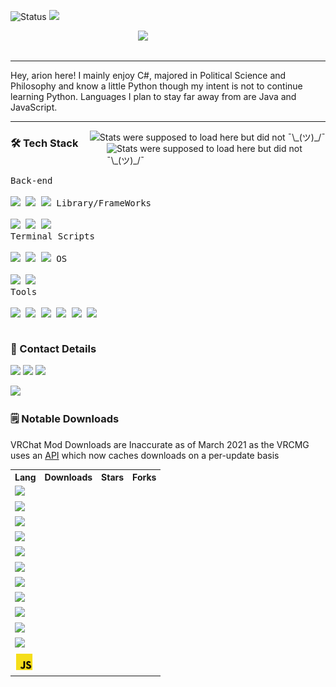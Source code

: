 ![Status](https://img.shields.io/badge/Status-Yes!-blue?style=for-the-badge)
<a href="https://github.com/JustArion/">
	<img src="https://komarev.com/ghpvc/?username=JustArion&style=for-the-badge">
</a>

<img align="right" width="300" src="https://cdn.discordapp.com/attachments/857319153031315456/945032662987472906/bg_2.png">
<br><br>

<hr>
Hey, arion here! I mainly enjoy C#, majored in Political Science and Philosophy and know a little Python though my intent is not to continue learning Python. Languages I plan to stay far away from are Java and JavaScript.
<hr>

<p>
	<a href="https://youtu.be/K7XHy8nppf4">
		<img align="right" src="https://github-readme-stats.vercel.app/api/top-langs?username=JustArion&show_icons=true&include_all_commits=true&show_icons=true&title_color=fff&icon_color=303030&text_color=fff&bg_color=303030&hide_border=false" alt="Stats were supposed to load here but did not ¯\_(ツ)_/¯" />
	  <img align="right" width="350" src="https://github-readme-stats.vercel.app/api?username=JustArion&show_icons=true&include_all_commits=true&show_icons=true&title_color=fff&icon_color=303030&text_color=fff&bg_color=303030&hide_border=false" alt="Stats were supposed to load here but did not ¯\_(ツ)_/¯" />
	</a>
</p>
	
<h3>🛠 Tech Stack</h3>
<p style="display: inline-block;" align="left">
  <kbd>
    <kbd>Back-end</kbd>
    <br>
    <br>
	<a href="https://en.wikipedia.org/wiki/C_Sharp_(programming_language)"><img height="30px" src="https://cdn.jsdelivr.net/gh/devicons/devicon/icons/csharp/csharp-plain.svg" /></a>
	<a href="https://en.wikipedia.org/wiki/Go_(programming_language)"><img height="30px" src="https://cdn.jsdelivr.net/gh/devicons/devicon/icons/go/go-original-wordmark.svg" /></a>
	<a href="https://en.wikipedia.org/wiki/Python_(programming_language)"><img height="30px" src="https://cdn.jsdelivr.net/gh/devicons/devicon/icons/python/python-original.svg" /></a>
  </kbd>
  <kbd>
    <kbd>Library/FrameWorks</kbd>
    <br>
    <br>
	<a href="https://www.nuget.org/"><img height="30px" src="https://upload.wikimedia.org/wikipedia/commons/thumb/2/25/NuGet_project_logo.svg/64px-NuGet_project_logo.svg.png" /></a>
	<a href="https://www.tutorialsteacher.com/core/dotnet-core"><img height="30px" src="https://cdn.discordapp.com/attachments/857319153031315456/945022087196725298/dotnet-logo.png" /></a>
	<a href="https://en.wikipedia.org/wiki/.NET_Framework"><img height="30px" src="https://logos-world.net/wp-content/uploads/2022/01/NET-Framework-Symbol.png" /></a>
  </kbd>
  <br>
  <kbd>
    <kbd>Terminal Scripts</kbd>
    <br>
    <br>
	<a href="https://en.wikipedia.org/wiki/Python_(programming_language)"><img height="30px" src="https://cdn.jsdelivr.net/gh/devicons/devicon/icons/python/python-original.svg" /></a>
	<a href="https://en.wikipedia.org/wiki/Bash_(Unix_shell)"><img height="30px" src="https://cdn.jsdelivr.net/gh/devicons/devicon/icons/bash/bash-original.svg" /></a>
	<a href="https://en.wikipedia.org/wiki/PowerShell"><img height="30px" src="https://upload.wikimedia.org/wikipedia/commons/thumb/a/af/PowerShell_Core_6.0_icon.png/121px-PowerShell_Core_6.0_icon.png" /></a>
  </kbd>
<kbd>
    <kbd>OS</kbd>
    <br>
    <br>
	<a href="http://en.wikipedia.org/wiki/Linux">
    <img width="30px" src="https://cdn.jsdelivr.net/gh/devicons/devicon/icons/linux/linux-original.svg" /></a>
	<a href="https://en.wikipedia.org/wiki/Microsoft_Windows">
    <img width="30px" src="https://cdn.jsdelivr.net/gh/devicons/devicon/icons/windows8/windows8-original.svg" /></a>
  </kbd>
<br>
  <kbd>
    <kbd>Tools</kbd>
    <br>
    <br>
	<a href="https://code.visualstudio.com/"><img width="30px" src="https://cdn.jsdelivr.net/gh/devicons/devicon/icons/vscode/vscode-original.svg" /></a>
	<a href="https://visualstudio.microsoft.com/"><img width="30px" src="https://cdn.jsdelivr.net/gh/devicons/devicon/icons/visualstudio/visualstudio-plain.svg"></a>
	<a href="https://www.jetbrains.com/rider/"><img width="30px" src="https://cdn.discordapp.com/attachments/857319153031315456/945027101000626236/svgexport-13.svg" /></a>
	<a href="https://www.jetbrains.com/go/"><img width="30px" src="https://cdn.discordapp.com/attachments/857319153031315456/945028868853596240/svgexport-9.svg"></a>
	<a href="https://www.jetbrains.com/pycharm/"><img width="30px" src="https://cdn.discordapp.com/attachments/857319153031315456/945029275269087342/svgexport-12.svg"></a>
	<a href="https://en.wikipedia.org/wiki/Git"><img width="30px" src="https://cdn.discordapp.com/attachments/857319153031315456/945031661744189440/git-icon-logo-png-transparent.png"></a>
  </kbd>
<br>
	
<h3>📲 Contact Details</h3>

<a href="https://discordapp.com/users/155396491853168640"><img src="https://img.shields.io/static/v1?label=arion&message=%231223&colorA=1e1e28&colorB=c9cbff&style=for-the-badge"></a>
<a href="https://youtu.be/K7XHy8nppf4?WhyWouldYouClickHere,YouAreAlreadyOnGithubBoomer!"><img src="https://img.shields.io/static/v1?label=Github&message=JustArion&colorA=1e1e28&colorB=C0E4EC&style=for-the-badge"></a>
<a href="https://steamcommunity.com/id/Arion_Kun/"><img src="https://img.shields.io/static/v1?label=Steam&message=Arion&colorA=1e1e28&colorB=C0E4EC&style=for-the-badge"></a>
<p align="left"><img src="https://raw.githubusercontent.com/catppuccin/catppuccin/dev/assets/footers/gray0_ctp_on_line.svg?sanitize=true" /></p>

<h3>🗒️ Notable Downloads</h3>

<p>
    VRChat Mod Downloads are Inaccurate as of March 2021 as the VRCMG uses an <a href="https://api.vrcmg.com/v0/mods.json">API</a> which now caches downloads on a per-update basis<br>
</p>
<!-- Table -->
	<table>
        <tr>
            <th>Lang</th>
            <th>Downloads</th>
            <th>Stars</th>
            <th>Forks</th>
        </tr>
        <!-- PostProcessing+ -->
        <tr>
            <td>
                <a href="https://en.wikipedia.org/wiki/C_Sharp_(programming_language)">
                <img width="30" heigh="30" src="https://upload.wikimedia.org/wikipedia/commons/thumb/0/0d/C_Sharp_wordmark.svg/120px-C_Sharp_wordmark.svg.png"/>
            </td>
            <td>
                <a href="https://github.com/JustArion/PostProcessing">
                <img alt="" src="https://img.shields.io/github/downloads/JustArion/PostProcessing/total?colorA=1e1e28&colorB=129415&label=Post Processing%2bㅤ  ㅤㅤ&style=for-the-badge">
            </td>
            <td>
		<a href="https://github.com/JustArion/PostProcessing/stargazers">
                <img alt="" src="https://img.shields.io/github/stars/JustArion/PostProcessing?colorA=1e1e28&colorB=c9cbff&style=for-the-badge">
            </td>
            <td>
		    <a href="https://github.com/JustArion/PostProcessing/network/members">
                <img alt="" src="https://img.shields.io/github/forks/JustArion/PostProcessing?colorA=1e1e28&colorB=c9cbff&style=for-the-badge">
            </td>
            </a>
        </tr>
        <!-- MicSensitivity -->
       <tr>
            <td>
                <a href="https://en.wikipedia.org/wiki/C_Sharp_(programming_language)">
                <img width="30" heigh="30" src="https://upload.wikimedia.org/wikipedia/commons/thumb/0/0d/C_Sharp_wordmark.svg/120px-C_Sharp_wordmark.svg.png"/>
            </td>
            <td>
                <a href="https://github.com/JustArion/MicSensitivity">
                <img alt="" src="https://img.shields.io/github/downloads/JustArion/MicSensitivity/total?colorA=1e1e28&colorB=129415&label=Mic Sensitivityㅤ ㅤ ㅤㅤㅤ&style=for-the-badge">
            </td>
            <td>
		<a href="https://github.com/JustArion/MicSensitivity/stargazers">
                <img alt="" src="https://img.shields.io/github/stars/JustArion/MicSensitivity?colorA=1e1e28&colorB=c9cbff&style=for-the-badge">
            </td>
            <td>
		<a href="https://github.com/JustArion/MicSensitivity/network/members">
                <img alt="" src="https://img.shields.io/github/forks/JustArion/MicSensitivity?colorA=1e1e28&colorB=c9cbff&style=for-the-badge">
            </td>
            </a>
        </tr>
        <!-- ToggleMicIcon -->
        <tr>
            <td>
                <a href="https://en.wikipedia.org/wiki/C_Sharp_(programming_language)">
                <img width="30" heigh="30" src="https://upload.wikimedia.org/wikipedia/commons/thumb/0/0d/C_Sharp_wordmark.svg/120px-C_Sharp_wordmark.svg.png"/>
            </td>
            <td>
                <a href="https://github.com/JustArion/ToggleMicIcon">
                <img alt="" src="https://img.shields.io/github/downloads/JustArion/ToggleMicIcon/total?colorA=1e1e28&colorB=129415&label=Toggle Mic Iconㅤ ㅤㅤㅤㅤ&style=for-the-badge">
            </td>
            <td>
		<a href="https://github.com/JustArion/ToggleMicIcon/stargazers">
                <img alt="" src="https://img.shields.io/github/stars/JustArion/ToggleMicIcon?colorA=1e1e28&colorB=c9cbff&style=for-the-badge">
            </td>
            <td>
		<a href="https://github.com/JustArion/ToggleMicIcon/network/members">
                <img alt="" src="https://img.shields.io/github/forks/JustArion/ToggleMicIcon?colorA=1e1e28&colorB=c9cbff&style=for-the-badge">
            </td>
            </a>
        </tr>
        <!-- GoZippy -->
        <tr>
            <td>
                <a href="https://en.wikipedia.org/wiki/Go_(programming_language)">
                <img width="30" heigh="30"  src="https://upload.wikimedia.org/wikipedia/commons/thumb/0/05/Go_Logo_Blue.svg/215px-Go_Logo_Blue.svg.png"/>
            </td>
            <td>
                <a href="https://github.com/JustArion/GoZippy">
                <img alt="" src="https://img.shields.io/github/downloads/JustArion/GoZippy/total?colorA=1e1e28&colorB=38ADD8&label=Go Zippyㅤㅤㅤㅤㅤㅤ ㅤㅤㅤㅤ&style=for-the-badge">
            </td>
            <td>
		<a href="https://github.com/JustArion/GoZippy/stargazers">
                <img alt="" src="https://img.shields.io/github/stars/JustArion/GoZippy?colorA=1e1e28&colorB=c9cbff&style=for-the-badge">
            </td>
            <td>
		<a href="https://github.com/JustArion/GoZippy/network/members">
                <img alt="" src="https://img.shields.io/github/forks/JustArion/GoZippy?colorA=1e1e28&colorB=c9cbff&style=for-the-badge">
            </td>
            </a>
        </tr>
        <!-- ConsoleEncodingFix -->
        <tr>
            <td>
                <a href="https://en.wikipedia.org/wiki/C_Sharp_(programming_language)">
                <img width="30" heigh="30" src="https://upload.wikimedia.org/wikipedia/commons/thumb/0/0d/C_Sharp_wordmark.svg/120px-C_Sharp_wordmark.svg.png"/>
            </td>
            <td>
                <a href="https://github.com/JustArion/ConsoleEncodingFix">
                <img alt="" src="https://img.shields.io/github/downloads/JustArion/ConsoleEncodingFix/total?colorA=1e1e28&colorB=129415&label=Console Encoding Fixㅤㅤ&style=for-the-badge">
            </td>
            <td>
		<a href="https://github.com/JustArion/ConsoleEncodingFix/stargazers">
                <img alt="" src="https://img.shields.io/github/stars/JustArion/ConsoleEncodingFix?colorA=1e1e28&colorB=c9cbff&style=for-the-badge">
            </td>
            <td>
		<a href="https://github.com/JustArion/ConsoleEncodingFix/network/members">
                <img alt="" src="https://img.shields.io/github/forks/JustArion/ConsoleEncodingFix?colorA=1e1e28&colorB=c9cbff&style=for-the-badge">
            </td>
            </a>
        </tr>
        <!-- StartupManager -->
        <tr>
            <td>
                <a href="https://en.wikipedia.org/wiki/C_Sharp_(programming_language)">
                <img width="30" heigh="30" src="https://upload.wikimedia.org/wikipedia/commons/thumb/0/0d/C_Sharp_wordmark.svg/120px-C_Sharp_wordmark.svg.png"/>
            </td>
            <td>
                <a href="https://github.com/JustArion/StartupManager">
                <img alt="" src="https://img.shields.io/github/downloads/JustArion/StartupManager/total?colorA=1e1e28&colorB=129415&label=Startup Managerㅤㅤㅤㅤㅤ&style=for-the-badge">
            </td>
            <td>
		<a href="https://github.com/JustArion/StartupManager/stargazers">
                <img alt="" src="https://img.shields.io/github/stars/JustArion/StartupManager?colorA=1e1e28&colorB=c9cbff&style=for-the-badge">
            </td>
            <td>
		<a href="https://github.com/JustArion/StartupManager/network/members">
                <img alt="" src="https://img.shields.io/github/forks/JustArion/StartupManager?colorA=1e1e28&colorB=c9cbff&style=for-the-badge">
            </td>
            </a>
        </tr>
        <!-- ToggleUIStickers -->
        <tr>
            <td>
                <a href="https://en.wikipedia.org/wiki/C_Sharp_(programming_language)">
                <img width="30" heigh="30" src="https://upload.wikimedia.org/wikipedia/commons/thumb/0/0d/C_Sharp_wordmark.svg/120px-C_Sharp_wordmark.svg.png"/>
            </td>
            <td>
                <a href="https://github.com/JustArion/ToggleUIStickers">
                <img alt="" src="https://img.shields.io/github/downloads/JustArion/ToggleUIStickers/total?colorA=1e1e28&colorB=129415&label=Toggle UI Stickersㅤㅤㅤㅤ&style=for-the-badge">
            </td>
            <td>
		<a href="https://github.com/JustArion/ToggleUIStickers/stargazers">
                <img alt="" src="https://img.shields.io/github/stars/JustArion/ToggleUIStickers?colorA=1e1e28&colorB=c9cbff&style=for-the-badge">
            </td>
            <td>
		<a href="https://github.com/JustArion/ToggleUIStickers/network/members">
                <img alt="" src="https://img.shields.io/github/forks/JustArion/ToggleUIStickers?colorA=1e1e28&colorB=c9cbff&style=for-the-badge">
            </td>
            </a>
        </tr>
        <!-- WingStateSaver -->
        <tr>
            <td>
                <a href="https://en.wikipedia.org/wiki/C_Sharp_(programming_language)">
                <img width="30" heigh="30" src="https://upload.wikimedia.org/wikipedia/commons/thumb/0/0d/C_Sharp_wordmark.svg/120px-C_Sharp_wordmark.svg.png"/>
            </td>
            <td>
                <a href="https://github.com/JustArion/WingStateSaver">
                <img alt="" src="https://img.shields.io/github/downloads/JustArion/WingStateSaver/total?colorA=1e1e28&colorB=129415&label=Wing State Saverㅤㅤㅤㅤㅤ&style=for-the-badge">
            </td>
            <td>
		<a href="https://github.com/JustArion/WingStateSaver/stargazers">
                <img alt="" src="https://img.shields.io/github/stars/JustArion/WingStateSaver?colorA=1e1e28&colorB=c9cbff&style=for-the-badge">
            </td>
            <td>
	    	<a href="https://github.com/JustArion/WingStateSaver/network/members">
                <img alt="" src="https://img.shields.io/github/forks/JustArion/WingStateSaver?colorA=1e1e28&colorB=c9cbff&style=for-the-badge">
            </td>
            </a>
        </tr>
        <!-- ResizePls -->
        <tr>
            <td>
                <a href="https://en.wikipedia.org/wiki/C_Sharp_(programming_language)">
                <img width="30" heigh="30" src="https://upload.wikimedia.org/wikipedia/commons/thumb/0/0d/C_Sharp_wordmark.svg/120px-C_Sharp_wordmark.svg.png"/>
            </td>
            <td>
                <a href="https://github.com/JustArion/ResizePls">
                <img alt="" src="https://img.shields.io/github/downloads/JustArion/ResizePls/total?colorA=1e1e28&colorB=129415&label=Resize Plsㅤㅤㅤ ㅤㅤㅤㅤㅤㅤ&style=for-the-badge">
            </td>
            <td>
		<a href="https://github.com/JustArion/ResizePls/stargazers">
                <img alt="" src="https://img.shields.io/github/stars/JustArion/ResizePls?colorA=1e1e28&colorB=c9cbff&style=for-the-badge">
            </td>
            <td>
		<a href="https://github.com/JustArion/ResizePls/network/members">
                <img alt="" src="https://img.shields.io/github/forks/JustArion/ResizePls?colorA=1e1e28&colorB=c9cbff&style=for-the-badge">
            </td>
            </a>
        </tr>
        <!-- RainmeterWrapper -->
        <tr>
            <td>
                <a href="https://en.wikipedia.org/wiki/C_Sharp_(programming_language)">
                <img width="30" heigh="30" src="https://upload.wikimedia.org/wikipedia/commons/thumb/0/0d/C_Sharp_wordmark.svg/120px-C_Sharp_wordmark.svg.png"/>
            </td>
            <td>
                <a href="https://github.com/JustArion/RainmeterWrapper">
                <!-- <img alt="" src="https://img.shields.io/github/downloads/JustArion/RainmeterWrapper/total?colorA=1e1e28&colorB=129415&label=Rainmeter Wrapperㅤㅤㅤㅤ&style=for-the-badge"> -->
                <img alt="" src="https://img.shields.io/badge/Rainmeter%20Wrapperㅤㅤ%20ㅤㅤㅤ-%20-green?colorA=1e1e28&colorB=129415&style=for-the-badge">
            </td>
            <td>
		<a href="https://github.com/JustArion/RainmeterWrapper/stargazers">
                <img alt="" src="https://img.shields.io/github/stars/JustArion/RainmeterWrapper?colorA=1e1e28&colorB=c9cbff&style=for-the-badge">
            </td>
            <td>
		<a href="https://github.com/JustArion/RainmeterWrapper/network/members">
                <img alt="" src="https://img.shields.io/github/forks/JustArion/RainmeterWrapper?colorA=1e1e28&colorB=c9cbff&style=for-the-badge">
            </td>
            </a>
        </tr>
        <!-- GoLaunch -->
        <tr>
            <td>
                <a href="https://en.wikipedia.org/wiki/Go_(programming_language)">
                <img width="30" heigh="30"  src="https://upload.wikimedia.org/wikipedia/commons/thumb/0/05/Go_Logo_Blue.svg/215px-Go_Logo_Blue.svg.png"/>
            </td>
            <td>
                <a href="https://github.com/JustArion/GoLaunch">
                <!-- <img alt="" src="https://img.shields.io/github/downloads/JustArion/GoLaunch/total?colorA=1e1e28&colorB=38ADD8&label=Go Launchㅤㅤㅤㅤ ㅤㅤㅤㅤㅤ&style=for-the-badge"> -->
                <img alt="" src="https://img.shields.io/badge/GoLaunchㅤㅤㅤ%20ㅤㅤㅤㅤㅤㅤㅤㅤ-%20-blue?colorA=1e1e28&colorB=38ADD8&style=for-the-badge">
            </td>
            <td>
		<a href="https://github.com/JustArion/GoLaunch/stargazers">
                <img alt="" src="https://img.shields.io/github/stars/JustArion/GoLaunch?colorA=1e1e28&colorB=c9cbff&style=for-the-badge">
            </td>
            <td>
		<a href="https://github.com/JustArion/GoLaunch/network/members">
                <img alt="" src="https://img.shields.io/github/forks/JustArion/GoLaunch?colorA=1e1e28&colorB=c9cbff&style=for-the-badge">
            </td>
            </a>
        </tr>
	<!-- Javascript 1 Thing, nothing more! -->
        <!-- Powercord Video-Background -->
        <tr>
            <td>
                <a href="https://en.wikipedia.org/wiki/JavaScript">
                <img width="30" heigh="30" src="https://raw.githubusercontent.com/vscode-icons/vscode-icons/b88c4cb166666bb3a1dbac8166c099d4131ee04c/icons/file_type_js_official.svg"/>
            </td>
            <td>
                <a href="https://github.com/JustArion/replugged-video-background">
                <img alt="" src="https://img.shields.io/badge/Video%20Backgroundㅤㅤㅤㅤㅤㅤ-%20-yellow?colorA=1e1e28&colorB=yellow&style=for-the-badge">
            </td>
            <td>
		<a href="https://github.com/JustArion/replugged-video-background/stargazers">
                <img alt="" src="https://img.shields.io/github/stars/JustArion/replugged-video-background?colorA=1e1e28&colorB=c9cbff&style=for-the-badge">
            </td>
            <td>
		    <a href="https://github.com/JustArion/replugged-video-background/network/members">
                <img alt="" src="https://img.shields.io/github/forks/JustArion/replugged-video-background?colorA=1e1e28&colorB=c9cbff&style=for-the-badge">
            </td>
            </a>
        </tr>
    </table>
</p>
